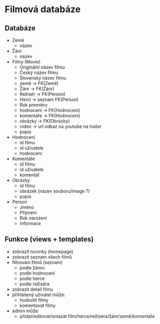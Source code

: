 # Filmová databáze

## Databáze
- Země
  - název
- Žánr
  - název 
- Filmy (Movie)
  - Originální název filmu
  - Český název filmu
  - Slovenský název filmu
  - země -> FK(Země)
  - Žánr -> FK(Žánr)
  - Režisér -> FK(Person)
  - Herci -> seznam FK(Person)
  - Rok premiéry
  - hodnocení -> FK(Hodnocení)
  - komentáře -> FK(Hodnocení)
  - obrázky -> FK(Obrázky)
  - video -> url odkaz na youtube na trailer
  - popis
- Hodnocení
  - id filmu
  - id uživatele
  - hodnocení
- Komentáře
  - id filmu
  - id uživatele
  - komentář
- Obrázky
  - id filmu
  - obrázek (název souboru/image ?)
  - popis
- Person
  - Jméno
  - Příjmení
  - Rok narození
  - informace

## Funkce (views + templates)
- zobrazit novinky (homepage)
- zobrazit seznam všech filmů
- filtrování filmů (seznam) 
  - podle žánru
  - podle hodnocení
  - podle herce
  - podle režiséra
- zobrazit detail filmu
- přihlášený uživatel může:
  - hodnotit filmy
  - komentovat filmy
- admin může:
  - přidat/editovat/smazat film/herce/režiséra/žánr/země/komentáře